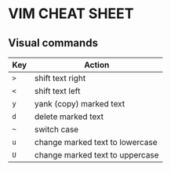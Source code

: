 # VIM CHEAT SHEET

## Visual commands

| Key | Action                          |
| --- | ------------------------------- |
| `>` | shift text right                |
| `<` | shift text left                 |
| `y` | yank (copy) marked text         |
| `d` | delete marked text              |
| `~` | switch case                     |
| `u` | change marked text to lowercase |
| `U` | change marked text to uppercase |
